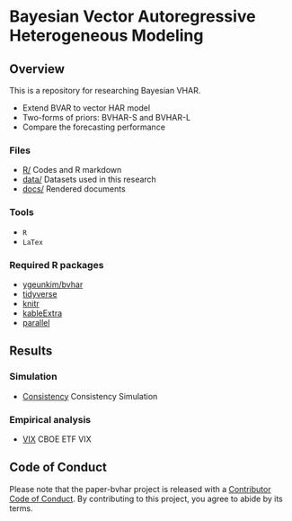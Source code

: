 
# Bayesian Vector Autoregressive Heterogeneous Modeling

<!-- badges: start -->
<!-- badges: end -->

## Overview

This is a repository for researching Bayesian VHAR.

-   Extend BVAR to vector HAR model
-   Two-forms of priors: BVHAR-S and BVHAR-L
-   Compare the forecasting performance

### Files

-   [R/](https://github.com/ygeunkim/paper-bvhar/tree/master/r) Codes
    and R markdown
-   [data/](https://github.com/ygeunkim/paper-bvhar/tree/master/data)
    Datasets used in this research
-   [docs/](https://github.com/ygeunkim/paper-bvhar/tree/master/docs)
    Rendered documents

### Tools

-   `R`
-   `LaTex`

### Required R packages

-   [ygeunkim/bvhar](https://github.com/ygeunkim/bvhar)
-   [tidyverse](https://www.tidyverse.org)
-   [knitr](https://yihui.org/knitr/)
-   [kableExtra](https://haozhu233.github.io/kableExtra/)
-   [parallel](https://stat.ethz.ch/R-manual/R-devel/library/parallel/doc/parallel.pdf)

## Results

### Simulation

-   [Consistency](https://github.com/ygeunkim/paper-bvhar/blob/master/docs/sim-consistency.md)
    Consistency Simulation

### Empirical analysis

-   [VIX](https://github.com/ygeunkim/paper-bvhar/blob/master/docs/analysis.md)
    CBOE ETF VIX

## Code of Conduct

Please note that the paper-bvhar project is released with a [Contributor
Code of
Conduct](https://contributor-covenant.org/version/2/0/CODE_OF_CONDUCT.html).
By contributing to this project, you agree to abide by its terms.
